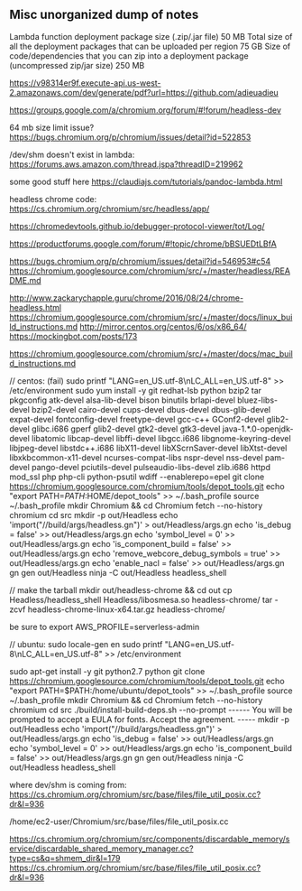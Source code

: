 ## Misc unorganized dump of notes




Lambda function deployment package size (.zip/.jar file)	50 MB
Total size of all the deployment packages that can be uploaded per region	75 GB
Size of code/dependencies that you can zip into a deployment package (uncompressed zip/jar size)	250 MB


https://v98314er9f.execute-api.us-west-2.amazonaws.com/dev/generate/pdf?url=https://github.com/adieuadieu

https://groups.google.com/a/chromium.org/forum/#!forum/headless-dev

64 mb size limit issue?
https://bugs.chromium.org/p/chromium/issues/detail?id=522853

/dev/shm doesn't exist in lambda: https://forums.aws.amazon.com/thread.jspa?threadID=219962


some good stuff here https://claudiajs.com/tutorials/pandoc-lambda.html

headless chrome code: https://cs.chromium.org/chromium/src/headless/app/

https://chromedevtools.github.io/debugger-protocol-viewer/tot/Log/

https://productforums.google.com/forum/#!topic/chrome/bBSUEDtLBfA

https://bugs.chromium.org/p/chromium/issues/detail?id=546953#c54
https://chromium.googlesource.com/chromium/src/+/master/headless/README.md

http://www.zackarychapple.guru/chrome/2016/08/24/chrome-headless.html
https://chromium.googlesource.com/chromium/src/+/master/docs/linux_build_instructions.md
http://mirror.centos.org/centos/6/os/x86_64/
https://mockingbot.com/posts/173

https://chromium.googlesource.com/chromium/src/+/master/docs/mac_build_instructions.md

// centos: (fail)
sudo printf "LANG=en_US.utf-8\nLC_ALL=en_US.utf-8" >> /etc/environment
sudo yum install -y git redhat-lsb python bzip2 tar pkgconfig atk-devel alsa-lib-devel bison binutils brlapi-devel bluez-libs-devel bzip2-devel cairo-devel cups-devel dbus-devel dbus-glib-devel expat-devel fontconfig-devel freetype-devel gcc-c++ GConf2-devel glib2-devel glibc.i686 gperf glib2-devel gtk2-devel gtk3-devel java-1.*.0-openjdk-devel libatomic libcap-devel libffi-devel libgcc.i686 libgnome-keyring-devel libjpeg-devel libstdc++.i686 libX11-devel libXScrnSaver-devel libXtst-devel libxkbcommon-x11-devel ncurses-compat-libs nspr-devel nss-devel pam-devel pango-devel pciutils-devel pulseaudio-libs-devel zlib.i686 httpd mod_ssl php php-cli python-psutil wdiff --enablerepo=epel
git clone https://chromium.googlesource.com/chromium/tools/depot_tools.git
echo "export PATH=$PATH:$HOME/depot_tools" >> ~/.bash_profile
source ~/.bash_profile
mkdir Chromium && cd Chromium
fetch --no-history chromium
cd src
mkdir -p out/Headless
echo 'import("//build/args/headless.gn")' > out/Headless/args.gn
echo 'is_debug = false' >> out/Headless/args.gn
echo 'symbol_level = 0' >> out/Headless/args.gn
echo 'is_component_build = false' >> out/Headless/args.gn
echo 'remove_webcore_debug_symbols = true' >> out/Headless/args.gn
echo 'enable_nacl = false' >> out/Headless/args.gn
gn gen out/Headless
ninja -C out/Headless headless_shell



// make the tarball
mkdir out/headless-chrome && cd out
cp Headless/headless_shell Headless/libosmesa.so headless-chrome/
tar -zcvf headless-chrome-linux-x64.tar.gz headless-chrome/

be sure to export AWS_PROFILE=serverless-admin


// ubuntu:
sudo locale-gen en
sudo printf "LANG=en_US.utf-8\nLC_ALL=en_US.utf-8" >> /etc/environment

sudo apt-get install -y git python2.7 python
git clone https://chromium.googlesource.com/chromium/tools/depot_tools.git
echo "export PATH=$PATH:/home/ubuntu/depot_tools" >> ~/.bash_profile
source ~/.bash_profile
mkdir Chromium && cd Chromium
fetch --no-history chromium
cd src
./build/install-build-deps.sh --no-prompt
------ You will be prompted to accept a EULA for fonts. Accept the agreement. -----
mkdir -p out/Headless
echo 'import("//build/args/headless.gn")' > out/Headless/args.gn
echo 'is_debug = false' >> out/Headless/args.gn
echo 'symbol_level = 0' >> out/Headless/args.gn
echo 'is_component_build = false' >> out/Headless/args.gn
gn gen out/Headless
ninja -C out/Headless headless_shell





where dev/shm is coming from: https://cs.chromium.org/chromium/src/base/files/file_util_posix.cc?dr&l=936

/home/ec2-user/Chromium/src/base/files/file_util_posix.cc



https://cs.chromium.org/chromium/src/components/discardable_memory/service/discardable_shared_memory_manager.cc?type=cs&q=shmem_dir&l=179
https://cs.chromium.org/chromium/src/base/files/file_util_posix.cc?dr&l=936
